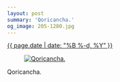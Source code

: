 ```yaml
---
layout: post
summary: 'Qoricancha.'
og_image: 205-1280.jpg
---
```


<div class="post">
 <time>
  <a href="/205">
   {{ page.date | date: "%B %-d, %Y" }}
  </a>
 </time>
 <a href="/205">
  <figure data-taken="11/18/2013">
   <img alt="Qoricancha." sizes="(min-width: 700px) 50vw, calc(100vw - 2rem)" src="{{ site.assets_url }}/205-640.jpg" srcset="{{ site.assets_url }}/205-1280.jpg 1280w, {{ site.assets_url }}/205-960.jpg 960w, {{ site.assets_url }}/205-640.jpg 640w, {{ site.assets_url }}/205-320.jpg 320w"/>
  </figure>
 </a>
 <span>
  Qoricancha.
 </span>
</div>
